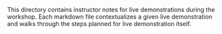 This directory contains instructor notes for live demonstrations during the workshop.
Each markdown file contextualizes a given live demonstration and walks through the steps planned for live demonstration itself.
